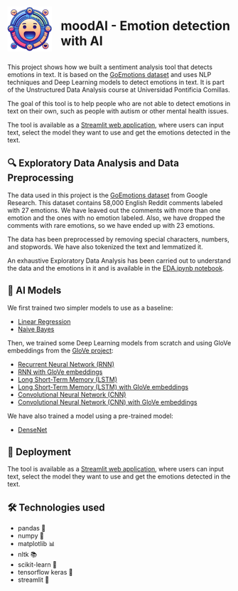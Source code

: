 <div style="display: flex; align-items: center;">
  <img src="img/logo_moodai.png" alt="Image" width="100" style="margin-right: 20px;">
  <h1>moodAI - Emotion detection with AI</h1>
</div>

This project shows how we built a sentiment analysis tool that detects emotions in text. It is based on the [GoEmotions dataset](https://github.com/google-research/google-research/tree/master/goemotions) and uses NLP techniques and Deep Learning models to detect emotions in text. It is part of the Unstructured Data Analysis course at Universidad Pontificia Comillas.

The goal of this tool is to help people who are not able to detect emotions in text on their own, such as people with autism or other mental health issues.

The tool is available as a [Streamlit web application](https://moodai.streamlit.app/), where users can input text, select the model they want to use and get the emotions detected in the text.

## 🔍 Exploratory Data Analysis and Data Preprocessing
The data used in this project is the [GoEmotions dataset](https://github.com/google-research/google-research/tree/master/goemotions) from Google Research. This dataset contains 58,000 English Reddit comments labeled with 27 emotions. We have leaved out the comments with more than one emotion and the ones with no emotion labeled. Also, we have dropped the comments with rare emotions, so we have ended up with 23 emotions.

The data has been preprocessed by removing special characters, numbers, and stopwords. We have also tokenized the text and lemmatized it.

An exhaustive Exploratory Data Analysis has been carried out to understand the data and the emotions in it and is available in the [EDA.ipynb notebook](https://github.com/MARIABELENSB/sentimentAnalysis/blob/main/EDA.ipynb).

## 🤖 AI Models
We first trained two simpler models to use as a baseline:
- [Linear Regression](https://github.com/MARIABELENSB/sentimentAnalysis/blob/main/LinearReg_Naive.ipynb)
- [Naive Bayes](https://github.com/MARIABELENSB/sentimentAnalysis/blob/main/LinearReg_Naive.ipynb)

Then, we trained some Deep Learning models from scratch and using GloVe embeddings from the [GloVe project](https://nlp.stanford.edu/projects/glove/):
- [Recurrent Neural Network (RNN)](https://github.com/MARIABELENSB/sentimentAnalysis/blob/main/RNN.ipynb)
- [RNN with GloVe embeddings](https://github.com/MARIABELENSB/sentimentAnalysis/blob/main/RNN_GloVe.ipynb)
- [Long Short-Term Memory (LSTM)](https://github.com/MARIABELENSB/sentimentAnalysis/blob/main/LSTM.ipynb)
- [Long Short-Term Memory (LSTM) with GloVe embeddings](https://github.com/MARIABELENSB/sentimentAnalysis/blob/main/LSTM%2BGloVe.ipynb)
- [Convolutional Neural Network (CNN)](https://github.com/MARIABELENSB/sentimentAnalysis/blob/main/CNN.ipynb)
- [Convolutional Neural Network (CNN) with GloVe embeddings](https://github.com/MARIABELENSB/sentimentAnalysis/blob/main/CNN%2BGloVe.ipynb)

We have also trained a model using a pre-trained model:
- [DenseNet](https://github.com/MARIABELENSB/sentimentAnalysis/blob/main/DenseNet.ipynb)


## 🚀 Deployment
The tool is available as a [Streamlit web application](https://moodai.streamlit.app/), where users can input text, select the model they want to use and get the emotions detected in the text.

## 🛠️ Technologies used
- pandas 🐼
- numpy 🧮
- matplotlib 📊
- nltk 📚
- scikit-learn 🧠
- tensorflow keras 🤖
- streamlit 🚀
